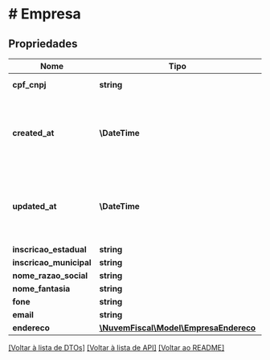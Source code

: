 # # Empresa

## Propriedades

Nome | Tipo | Descrição | Comentários
------------ | ------------- | ------------- | -------------
**cpf_cnpj** | **string** | CPF ou CNPJ da empresa.  Utilize o valor sem máscara. |
**created_at** | **\DateTime** | Data/hora em que o objeto foi criado na Nuvem Fiscal. Representado no formato &lt;a href&#x3D;\&quot;https://en.wikipedia.org/wiki/ISO_8601\&quot; target&#x3D;\&quot;blank\&quot;&gt;&#x60;ISO 8601&#x60;&lt;/a&gt;.    A Nuvem Fiscal gerencia esse campo automaticamente. Caso algum valor seja enviado, ele será ignorado. | [optional]
**updated_at** | **\DateTime** | Data e hora que o objeto foi alterado pela última vez na Nuvem Fiscal. Representado no formato &lt;a href&#x3D;\&quot;https://en.wikipedia.org/wiki/ISO_8601\&quot; target&#x3D;\&quot;blank\&quot;&gt;&#x60;ISO 8601&#x60;&lt;/a&gt;.    A Nuvem Fiscal gerencia esse campo automaticamente. Caso algum valor seja enviado, ele será ignorado. | [optional]
**inscricao_estadual** | **string** | Inscrição estadual da empresa. | [optional]
**inscricao_municipal** | **string** | Inscrição municipal da empresa. | [optional]
**nome_razao_social** | **string** | Razão social da empresa. |
**nome_fantasia** | **string** | Nome fantasia da empresa. | [optional]
**fone** | **string** | Telefone da empresa. | [optional]
**email** | **string** | Email da empresa. |
**endereco** | [**\NuvemFiscal\Model\EmpresaEndereco**](EmpresaEndereco.md) |  |

[[Voltar à lista de DTOs]](../../README.md#models) [[Voltar à lista de API]](../../README.md#endpoints) [[Voltar ao README]](../../README.md)
